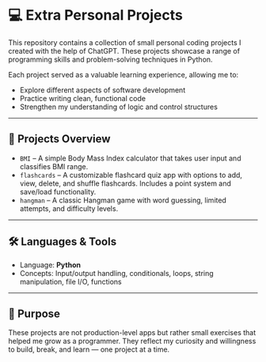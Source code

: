 # 💻 Extra Personal Projects

This repository contains a collection of small personal coding projects I created with the help of ChatGPT. These projects showcase a range of programming skills and problem-solving techniques in Python.

Each project served as a valuable learning experience, allowing me to:
- Explore different aspects of software development
- Practice writing clean, functional code
- Strengthen my understanding of logic and control structures

---

## 📂 Projects Overview

- `BMI` – A simple Body Mass Index calculator that takes user input and classifies BMI range.
- `flashcards` – A customizable flashcard quiz app with options to add, view, delete, and shuffle flashcards. Includes a point system and save/load functionality.
- `hangman` – A classic Hangman game with word guessing, limited attempts, and difficulty levels.

---

## 🛠 Languages & Tools

- Language: **Python**
- Concepts: Input/output handling, conditionals, loops, string manipulation, file I/O, functions

---

## 🎯 Purpose

These projects are not production-level apps but rather small exercises that helped me grow as a programmer. They reflect my curiosity and willingness to build, break, and learn — one project at a time.
